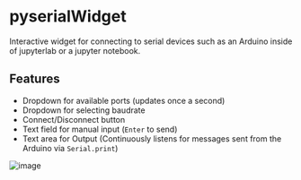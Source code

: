 # pyserialWidget
Interactive widget for connecting to serial devices such as an Arduino inside of jupyterlab or a jupyter notebook.

## Features
* Dropdown for available ports (updates once a second)
* Dropdown for selecting baudrate
* Connect/Disconnect button
* Text field for manual input (`Enter` to send)
* Text area for Output (Continuously listens for messages sent from the Arduino via `Serial.print`)

![image](https://user-images.githubusercontent.com/48299585/116491322-9b90fb80-a867-11eb-82cd-08488827f9f7.png)
